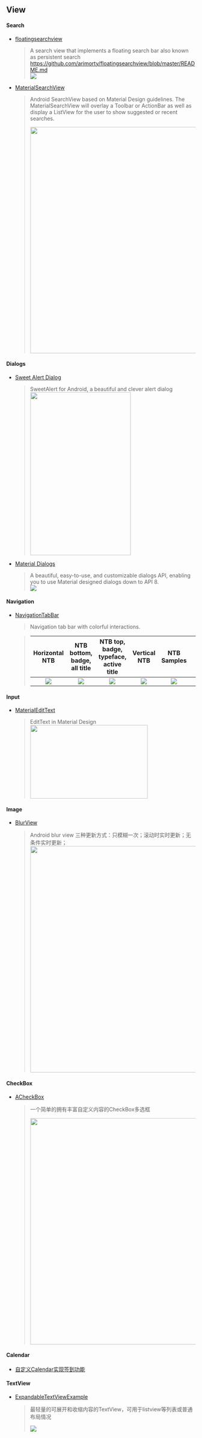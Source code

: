 ## View

#### Search

* [floatingsearchview](https://github.com/arimorty/floatingsearchview)   
  > A search view that implements a floating search bar also known as persistent search https://github.com/arimorty/floatingsearchview/blob/master/README.md   
  > ![](https://github.com/arimorty/floatingsearchview/raw/master/images/inaction.gif)

* [MaterialSearchView](https://github.com/Mauker1/MaterialSearchView)   
  > Android SearchView based on Material Design guidelines. The MaterialSearchView will overlay a Toolbar or ActionBar as well as display a ListView for the user to show suggested or recent searches.   
  >
  > <img src="https://camo.githubusercontent.com/6676f599bcaac6b35b57a4c9729c52725b32d4c5/687474703a2f2f692e737461636b2e696d6775722e636f6d2f43354c41342e676966" height="600" />


#### Dialogs

* [Sweet Alert Dialog](https://github.com/pedant/sweet-alert-dialog)  
  > SweetAlert for Android, a beautiful and clever alert dialog   
  > <img src="https://github.com/pedant/sweet-alert-dialog/raw/master/change_type.gif" width="267" height="432" />

* [Material Dialogs](https://github.com/afollestad/material-dialogs)  
  > A beautiful, easy-to-use, and customizable dialogs API, enabling you to use Material designed dialogs down to API 8.  
  > ![](https://raw.githubusercontent.com/afollestad/material-dialogs/master/art/readmeshowcase.png)

#### Navigation

* [NavigationTabBar](https://github.com/DevLight-Mobile-Agency/NavigationTabBar)  
  > Navigation tab bar with colorful interactions.    

  > |              Horizontal NTB              |       NTB bottom, badge, all title       |  NTB top, badge, typeface, active title  |               Vertical NTB               |               NTB Samples                |      |
  > | :--------------------------------------: | :--------------------------------------: | :--------------------------------------: | :--------------------------------------: | :--------------------------------------: | ---- |
  > | ![](https://lh6.googleusercontent.com/-Bf7uxUiRvfk/VvpVlkZzsVI/AAAAAAAACPA/Ysg9uuBpaL8UhsXpYPlyNJK6IJssdkMvg/w325-h552-no/hntb.gif) | ![](https://lh4.googleusercontent.com/-hxXHKG4zMOU/VwLWxDdhxQI/AAAAAAAACQg/gErfodzZlpINFmlWllvuFs6dlRnp_rG9w/w322-h551-no/tbntb.gif) | ![](https://lh5.googleusercontent.com/-3RKqh-MquqA/VwLWxHKv2jI/AAAAAAAACQg/WjmW9OravjIAzinLVFXEditNN4DFfRt6A/w322-h552-no/ttbntb.gif) | ![](https://lh4.googleusercontent.com/-k4Ac7-c2m8E/VvpVlk3ZmLI/AAAAAAAACPA/21ISoAYGZzUlvGPmIauXwfYZOKdCYIRGg/w323-h552-no/vntb.gif) | ![](https://lh5.googleusercontent.com/-hmELfZQvexU/VvpVlooaPvI/AAAAAAAACPA/5HA5ic7dASwBUYqpqcfxAmfLzPPDXejqQ/w322-h552-no/ntbs.gif) |      |

#### Input

* [MaterialEditText](https://github.com/rengwuxian/MaterialEditText)    

  > EditText in Material Design   
  > <img src="https://github.com/rengwuxian/MaterialEditText/raw/master/images/material_edittext.png" width="312" height="195" />



#### Image

- [BlurView](https://github.com/robinxdroid/BlurView)

  > Android blur view
  > 三种更新方式：只模糊一次；滚动时实时更新；无条件实时更新；
  > <img src="https://github.com/robinxdroid/BlurView/blob/master/BlurBehindView1.gif?raw=true" height="600" />

#### CheckBox

- [ACheckBox](https://github.com/Bigmercu/ACheckBox)

  > 一个简单的拥有丰富自定义内容的CheckBox多选框   
  >
  > <img src="https://camo.githubusercontent.com/6026b28aad691439368498aafed2415274839604/687474703a2f2f7777322e73696e61696d672e636e2f6c617267652f62343566353666366777316637316d68753933766f6a32307937317766776b682e6a7067" height="600"/>

#### Calendar

- [自定义Calendar实现签到功能](http://blog.csdn.net/bjp000111/article/details/52301133)

#### TextView

- [ExpandableTextViewExample](https://github.com/jaydenxiao2016/ExpandableTextViewExample)

  > 最轻量的可展开和收缩内容的TextView，可用于listview等列表或普通布局情况   
  >
  > ![](https://github.com/jaydenxiao2016/ExpandableTextViewExample/raw/master/arts/expandabletextview.gif)